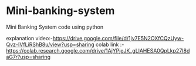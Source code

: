 # Mini-banking-system
Mini Banking System code using python

explanation video:-https://drive.google.com/file/d/1jv7E5N2OXfCQzUyw-Qvz-IVfLiRShB8u/view?usp=sharing
colab link :- https://colab.research.google.com/drive/1AjYPjeJK_gLlAHESA0QpLkp27I8daG7r?usp=sharing
